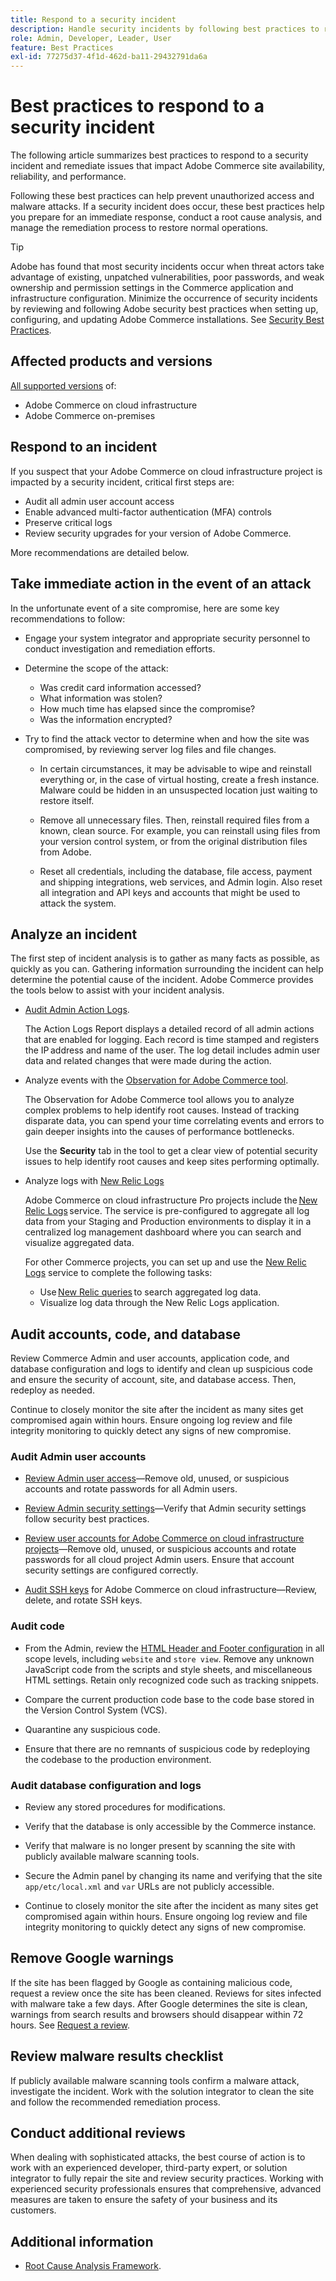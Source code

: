 ```yaml
---
title: Respond to a security incident
description: Handle security incidents by following best practices to respond to and remediate security issues that affect site availability and performance.
role: Admin, Developer, Leader, User
feature: Best Practices
exl-id: 77275d37-4f1d-462d-ba11-29432791da6a
---
```

# Best practices to respond to a security incident

The following article summarizes best practices to respond to a security incident and remediate issues that impact Adobe Commerce site availability, reliability, and performance.

Following these best practices can help prevent unauthorized access and malware attacks. If a security incident does occur, these best practices help you prepare for an immediate response, conduct a root cause analysis, and manage the remediation process to restore normal operations.

>[!TIP]
>
>Adobe has found that most security incidents occur when threat actors take advantage of existing, unpatched vulnerabilities, poor passwords, and weak ownership and permission settings in the Commerce application and infrastructure configuration. Minimize the occurrence of security incidents by reviewing and following Adobe security best practices when setting up, configuring, and updating Adobe Commerce installations. See [Security Best Practices](../launch/security-best-practices.md).


## Affected products and versions

[All supported versions](../../../release/versions.md) of:

- Adobe Commerce on cloud infrastructure
- Adobe Commerce on-premises

## Respond to an incident

If you suspect that your Adobe Commerce on cloud infrastructure project is impacted by a security incident, critical first steps are:

- Audit all admin user account access
- Enable advanced multi-factor authentication (MFA) controls
- Preserve critical logs
- Review security upgrades for your version of Adobe Commerce.

More recommendations are detailed below.

## Take immediate action in the event of an attack

In the unfortunate event of a site compromise, here are some key recommendations to follow:

- Engage your system integrator and appropriate security personnel to conduct investigation and remediation efforts.

- Determine the scope of the attack:
  - Was credit card information accessed?
  - What information was stolen?
  - How much time has elapsed since the compromise?
  - Was the information encrypted?

- Try to find the attack vector to determine when and how the site was compromised, by reviewing server log files and file changes.

  - In certain circumstances, it may be advisable to wipe and reinstall everything or, in the case of virtual hosting, create a fresh instance. Malware could be hidden in an unsuspected location just waiting to restore itself.

  - Remove all unnecessary files. Then, reinstall required files from a known, clean source. For example, you can reinstall using files from your version control system, or from the original distribution files from Adobe.

  - Reset all credentials, including the database, file access, payment and shipping integrations, web services, and Admin login. Also reset all integration and API keys and accounts that might be used to attack the system.

## Analyze an incident

The first step of incident analysis is to gather as many facts as possible, as quickly as you can. Gathering information surrounding the incident can help determine the potential cause of the incident. Adobe Commerce provides the tools below to assist with your incident analysis.

- [Audit Admin Action Logs](https://docs.magento.com/user-guide/system/action-log-report.html).

  The Action Logs Report displays a detailed record of all admin actions that are enabled for logging. Each record is time stamped and registers the IP address and name of the user. The log detail includes admin user data and related changes that were made during the action.

- Analyze events with the [Observation for Adobe Commerce tool](https://experienceleague.adobe.com/docs/commerce-operations/tools/observation-for-adobe-commerce/intro.html?lang=en).

  The Observation for Adobe Commerce tool allows you to analyze complex problems to help identify root causes. Instead of tracking disparate data, you can spend your time correlating events and errors to gain deeper insights into the causes of performance bottlenecks.

  Use the **Security** tab in the tool to get a clear view of potential security issues to help identify root causes and keep sites performing optimally.

- Analyze logs with [New Relic Logs](https://experienceleague.adobe.com/docs/commerce-cloud-service/user-guide/monitor/new-relic/new-relic-service.html)

  Adobe Commerce on cloud infrastructure Pro projects include the [New Relic Logs](https://experienceleague.adobe.com/docs/commerce-cloud-service/user-guide/monitor/new-relic/log-management.html) service. The service is pre-configured to aggregate all log data from your Staging and Production environments to display it in a centralized log management dashboard where you can search and visualize aggregated data.

  For other Commerce projects, you can set up and use the [New Relic Logs](https://docs.newrelic.com/docs/logs/get-started/get-started-log-management/) service to complete the following tasks:
  - Use [New Relic queries](https://docs.newrelic.com/docs/logs/new-relic-logs/ui-data/query-syntax-logs) to search aggregated log data.
  - Visualize log data through the New Relic Logs application.

## Audit accounts, code, and database

Review Commerce Admin and user accounts, application code, and database configuration and logs to identify and clean up suspicious code and ensure the security of account, site, and database access. Then, redeploy as needed.

Continue to closely monitor the site after the incident as many sites get compromised again within hours. Ensure ongoing log review and file integrity monitoring to quickly detect any signs of new compromise.

### Audit Admin user accounts

- [Review Admin user access](https://experienceleague.adobe.com/docs/commerce-admin/systems/user-accounts/permissions-users-all.html)—Remove old, unused, or suspicious accounts and rotate passwords for all Admin users.

- [Review Admin security settings](https://experienceleague.adobe.com/docs/commerce-admin/systems/security/security-admin.html)—Verify that Admin security settings follow security best practices.

- [Review user accounts for Adobe Commerce on cloud infrastructure projects](https://experienceleague.adobe.com/docs/commerce-cloud-service/user-guide/project/user-access.html)—Remove old, unused, or suspicious accounts and rotate passwords for all cloud project Admin users. Ensure that account security settings are configured correctly.

- [Audit SSH keys](https://experienceleague.adobe.com/docs/commerce-cloud-service/user-guide/develop/secure-connections.html) for Adobe Commerce on cloud infrastructure—Review, delete, and rotate SSH keys.

### Audit code

- From the Admin, review the [HTML Header and Footer configuration](https://experienceleague.adobe.com/docs/commerce-admin/content-design/design/page-setup.html) in all scope levels, including `website` and `store view`. Remove any unknown JavaScript code from the scripts and style sheets, and miscellaneous HTML settings. Retain only recognized code such as tracking snippets.

- Compare the current production code base to the code base stored in the Version Control System (VCS).

- Quarantine any suspicious code.

- Ensure that there are no remnants of suspicious code by redeploying the codebase to the production environment.

### Audit database configuration and logs

- Review any stored procedures for modifications.

- Verify that the database is only accessible by the Commerce instance.

- Verify that malware is no longer present by scanning the site with publicly available malware scanning tools.

- Secure the Admin panel by changing its name and verifying that the site `app/etc/local.xml` and `var` URLs are not publicly accessible.

- Continue to closely monitor the site after the incident as many sites get compromised again within hours. Ensure ongoing log review and file integrity monitoring to quickly detect any signs of new compromise.

## Remove Google warnings

If the site has been flagged by Google as containing malicious code, request a review once the site has been cleaned. Reviews for sites infected with malware take a few days. After Google determines the site is clean, warnings from search results and browsers should disappear within 72 hours. See [Request a review](https://web.dev/articles/request-a-review).

## Review malware results checklist

If publicly available malware scanning tools confirm a malware attack, investigate the incident. Work with the solution integrator to clean the site and follow the recommended remediation process.

## Conduct additional reviews

When dealing with sophisticated attacks, the best course of action is to work with an experienced developer, third-party expert, or solution integrator to fully repair the site and review security practices. Working with experienced security professionals ensures that comprehensive, advanced measures are taken to ensure the safety of your business and its customers.

## Additional information

- [Root Cause Analysis Framework](https://sansec.io/kb/incident-response/magento-root-cause-analysis).
